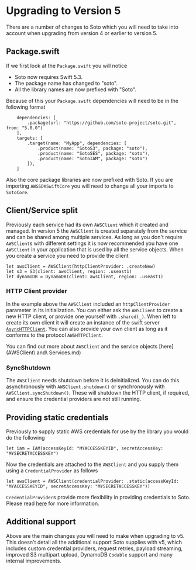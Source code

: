 # Upgrading to Version 5

There are a number of changes to Soto which you will need to take into account when upgrading from version 4 or earlier to version 5. 

## Package.swift

If we first look at the `Package.swift` you will notice 
- Soto now requires Swift 5.3.
- The package name has changed to "soto". 
- All the library names are now prefixed with "Soto". 

Because of this your `Package.swift` dependencies will need to be in the following format
```
    dependencies: [
        .package(url: "https://github.com/soto-project/soto.git", from: "5.0.0")
    ],
    targets: [
        .target(name: "MyApp", dependencies: [
            .product(name: "SotoS3", package: "soto"),
            .product(name: "SotoSES", package: "soto"),
            .product(name: "SotoIAM", package: "soto")
        ]),
    ]
```
Also the core package libraries are now prefixed with Soto. If you are importing `AWSSDKSwiftCore` you will need to change all your imports to `SotoCore`.

## Client/Service split

Previously each service had its own `AWSClient` which it created and managed. In version 5 the `AWSClient` is created separately from the service and can be shared among multiple services. As long as you don't require `AWSClient`s with different settings it is now recommended you have one `AWSClient` in your application that is used by all the service objects. When you create a service you need to provide the client

```
let awsClient = AWSClient(httpClientProvider: .createNew)
let s3 = S3(client: awsClient, region: .useast1)
let dynamoDB = DynamoDB(client: awsClient, region: .useast1)
```

### HTTP Client provider

In the example above the `AWSClient` included an `httpClientProvider` parameter in its initialization. You can either ask the `AWSClient` to create a new HTTP client, or provide one yourself with `.shared(_)`. When left to create its own client it will create an instance of the swift server [`AsyncHTTPClient`](https://github.com/swift-server/async-http-client). You can also provide your own client as long as it conforms to the protocol `AWSHTTPClient`.

You can find out more about `AWSClient` and the service objects [here](AWSClient\ and\ Services.md)

### SyncShutdown

The `AWSClient` needs shutdown before it is deinitialized. You can do this asynchronously with `AWSClient.shutdown()` or synchronously with `AWSClient.syncShutdown()`. These will shutdown the HTTP client, if required, and ensure the credential providers are not still running. 

## Providing static credentials

Previously to supply static AWS credentials for use by the library you would do the following
```
let iam = IAM(accessKeyId: "MYACCESSKEYID", secretAccessKey: "MYSECRETACCESSKEY")
```
Now the credentials are attached to the `AWSClient` and you supply them using a `CredentialProvider` as follows
```
let awsClient = AWSClient(credentialProvider: .static(accessKeyId: "MYACCESSKEYID", secretAccessKey: "MYSECRETACCESSKEY"))
```
`CredentialProvider`s provide more flexibility in providing credentials to Soto. Please read [here](CredentialProviders.md) for more information.

## Additional support

Above are the main changes you will need to make when upgrading to v5. This doesn't detail all the additional support Soto supplies with v5, which includes custom credential providers, request retries, payload streaming, improved S3 multipart upload, DynamoDB `Codable` support and many internal improvements. 
